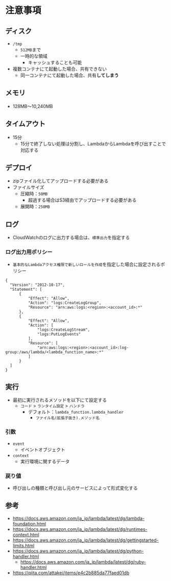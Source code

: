 # 注意事項
## ディスク
- `/tmp`
	- `512MB`まで
	- 一時的な領域
		- キャッシュすることも可能
- 複数コンテナにて起動した場合、共有できない
	- 同一コンテナにて起動した場合、共有**してしまう**

## メモリ
- 128MB〜10,240MB

## タイムアウト
- 15分
	- 15分で終了しない処理は分割し、LambdaからLambdaを呼び出すことで対応する

## デプロイ
- zipファイル化してアップロードする必要がある
- ファイルサイズ
	- 圧縮時：`50MB`
		- 超過する場合はS3経由でアップロードする必要がある
	- 展開時：`250MB`

## ログ
- CloudWatchのログに出力する場合は、`標準出力`を指定する

### ログ出力用ポリシー
- `基本的なLambdaアクセス権限で新しいロールを作成`を指定した場合に設定されるポリシー
```
{
  "Version": "2012-10-17",
  "Statement": [
      {
          "Effect": "Allow",
          "Action": "logs:CreateLogGroup",
          "Resource": "arn:aws:logs:<region>:<account_id>:*"
      },
      {
          "Effect": "Allow",
          "Action": [
              "logs:CreateLogStream",
              "logs:PutLogEvents"
          ],
          "Resource": [
              "arn:aws:logs:<region>:<account_id>:log-group:/aws/lambda/<lambda_function_name>:*"
          ]
      }
  ]
}
```

## 実行
- 最初に実行されるメソッドを以下にて設定する
	- `コード` > `ランタイム設定` > `ハンドラ`
		- デフォルト：`lambda_function.lambda_handler`
			- `ファイル名(拡張子抜き).メソッド名`
### 引数
- `event`
	- イベントオブジェクト
- `context`
	- 実行環境に関するデータ

### 戻り値
- 呼び出しの種類と呼び出し元のサービスによって形式変化する

## 参考
- https://docs.aws.amazon.com/ja_jp/lambda/latest/dg/lambda-foundation.html
- https://docs.aws.amazon.com/ja_jp/lambda/latest/dg/runtimes-context.html
- https://docs.aws.amazon.com/ja_jp/lambda/latest/dg/gettingstarted-limits.html
- https://docs.aws.amazon.com/ja_jp/lambda/latest/dg/python-handler.html
	- https://docs.aws.amazon.com/ja_jp/lambda/latest/dg/ruby-handler.html
- https://qiita.com/attakei/items/e4c2b885da77faed01db
